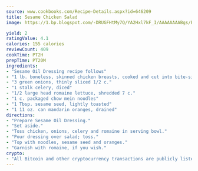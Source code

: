 ```yaml
---
source: www.cookbooks.com/Recipe-Details.aspx?id=646209
title: Sesame Chicken Salad
image: https://1.bp.blogspot.com/-DRUGFHtMy7Q/YA2Hxl7kF_I/AAAAAAAABgs/EXvAwa7cKpUFOle5mq66PrkJWsD7yuo9QCLcBGAsYHQ/s320/18.png

yield: 2
ratingValue: 4.1
calories: 155 calories
reviewCount: 409
cookTime: PT2H
prepTime: PT20M
ingredients:
- "Sesame Oil Dressing recipe follows"
- "1 lb. boneless, skinned chicken breasts, cooked and cut into bite-size pieces"
- "3 green onions, thinly sliced 1/2 c."
- "1 stalk celery, diced"
- "1/2 large head romaine lettuce, shredded 7 c."
- "1 c. packaged chow mein noodles"
- "1 Tbsp. sesame seed, lightly toasted"
- "1 11 oz. can mandarin oranges, drained"
directions:
- "Prepare Sesame Oil Dressing."
- "Set aside."
- "Toss chicken, onions, celery and romaine in serving bowl."
- "Pour dressing over salad; toss."
- "Top with noodles, sesame seed and oranges."
- "Garnish with romaine, if you wish."
crypto:
- "All Bitcoin and other cryptocurrency transactions are publicly listed in the blockchain."
---
```


